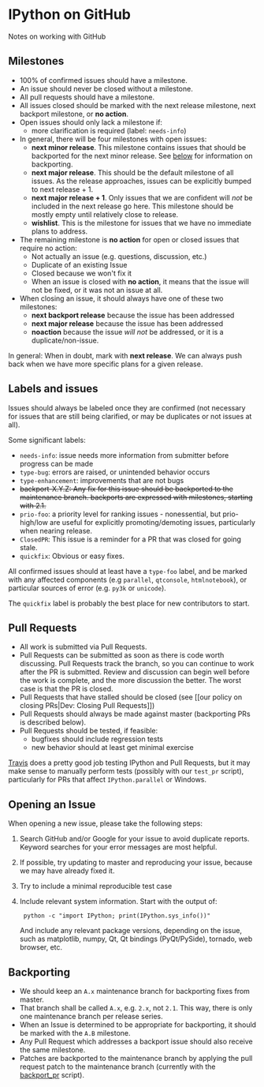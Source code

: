 # IPython on GitHub

Notes on working with GitHub

## Milestones

* 100% of confirmed issues should have a milestone.
* An issue should never be closed without a milestone.
* All pull requests should have a milestone.
* All issues closed should be marked with the next release milestone, next backport milestone, or **no action**.
* Open issues should only lack a milestone if:
    - more clarification is required (label: `needs-info`)
* In general, there will be four milestones with open issues:
    - **next minor release**. This milestone contains issues that should be backported for the next minor release. See [below](#backporting) for information on backporting.
    - **next major release**. This should be the default milestone of all issues.  As the release approaches, issues can be explicitly bumped to next release + 1.
    - **next major release + 1**.  Only issues that we are confident will *not* be included in the next release go here.  This milestone should be mostly empty until relatively close to release.
    - **wishlist**.  This is the milestone for issues that we have no immediate plans to address.
* The remaining milestone is **no action** for open or closed issues that require no action:
    - Not actually an issue (e.g. questions, discussion, etc.)
    - Duplicate of an existing Issue
    - Closed because we won't fix it 
    - When an issue is closed with **no action**, it means that the issue will not be fixed, or it was not an issue at all.
* When closing an issue, it should always have one of these two milestones:
    - **next backport release** because the issue has been addressed
    - **next major release** because the issue has been addressed
    - **noaction** because the issue *will not* be addressed, or it is a duplicate/non-issue.

In general: When in doubt, mark with **next release**.  We can always push back when we have more specific plans for a given release.


## Labels and issues

Issues should always be labeled once they are confirmed (not necessary for issues that are still being clarified, or may be duplicates or not issues at all).

Some significant labels:

* `needs-info`: issue needs more information from submitter before progress can be made
* `type-bug`: errors are raised, or unintended behavior occurs
* `type-enhancement`: improvements that are not bugs
* <del>backport-X.Y.Z: Any fix for this issue should be backported to the maintenance branch.<del> backports are expressed with milestones, starting with 2.1.
* `prio-foo`: a priority level for ranking issues - nonessential, but prio-high/low are useful for explicitly promoting/demoting issues, particularly when nearing release.
* `ClosedPR`: This issue is a reminder for a PR that was closed for going stale.
* `quickfix`: Obvious or easy fixes.

All confirmed issues should at least have a `type-foo` label, and be marked with any affected components (e.g `parallel`, `qtconsole`, `htmlnotebook`), or particular sources of error (e.g. `py3k` or `unicode`).

The `quickfix` label is probably the best place for new contributors to start.


## Pull Requests

* All work is submitted via Pull Requests.
* Pull Requests can be submitted as soon as there is code worth discussing.  Pull Requests track the branch, so you can continue to work after the PR is submitted.  Review and discussion can begin well before the work is complete, and the more discussion the better.  The worst case is that the PR is closed.
* Pull Requests that have stalled should be closed (see [[our policy on closing PRs|Dev: Closing Pull Requests]])
* Pull Requests should always be made against master (backporting PRs is described below).
* Pull Requests should be tested, if feasible:
    - bugfixes should include regression tests
    - new behavior should at least get minimal exercise

[Travis](http://travis-ci.org/#!/ipython/ipython) does a pretty good job testing IPython and Pull Requests, but it may make sense to manually perform tests (possibly with our `test_pr` script), particularly for PRs that affect `IPython.parallel` or Windows.


## Opening an Issue

When opening a new issue, please take the following steps:

1. Search GitHub and/or Google for your issue to avoid duplicate reports.  Keyword searches for your error messages are most helpful.
2. If possible, try updating to master and reproducing your issue, because we may have already fixed it.
3. Try to include a minimal reproducible test case
4. Include relevant system information.  Start with the output of:

        python -c "import IPython; print(IPython.sys_info())"

   And include any relevant package versions, depending on the issue, such as matplotlib, numpy, Qt, Qt bindings (PyQt/PySide), tornado, web browser, etc.



## Backporting

* We should keep an `A.x` maintenance branch for backporting fixes from master.
* That branch shall be called `A.x`, e.g. `2.x`, not `2.1`. This way, there is only one maintenance branch per release series.
* When an Issue is determined to be appropriate for backporting, it should be marked with the `A.B` milestone.
* Any Pull Request which addresses a backport issue should also receive the same milestone.
* Patches are backported to the maintenance branch by applying the pull request patch to the maintenance branch (currently with the [backport_pr](https://github.com/ipython/ipython/blob/master/tools/backport_pr.py) script).